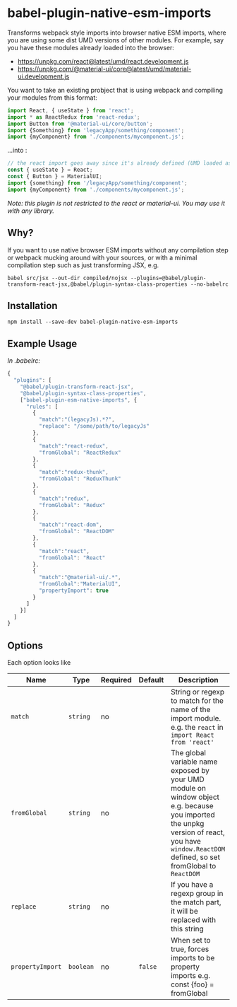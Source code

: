 # babel-plugin-native-esm-imports

Transforms webpack style imports into browser native ESM imports, where
you are using some dist UMD versions of other modules. For example, say you
have these modules already loaded into the browser:

- https://unpkg.com/react@latest/umd/react.development.js
- https://unpkg.com/@material-ui/core@latest/umd/material-ui.development.js

You want to take an existing probject that is using webpack and
compiling your modules from this format:

```javascript
import React, { useState } from 'react';
import * as ReactRedux from 'react-redux';
import Button from '@material-ui/core/button';
import {Something} from 'legacyApp/something/component';
import {myComponent} from './components/mycomponent.js';
```

...into :

```javascript
// the react import goes away since it's already defined (UMD loaded as script tag)
const { useState } = React;
const { Button } = MaterialUI;
import {something} from '/legacyApp/something/component';
import {myComponent} from './components/mycomponent.js';
```

*Note: this plugin is not restricted to the react or material-ui.  You
 may use it with any library.*

## Why?

If you want to use native browser ESM imports without any compilation
step or webpack mucking around with your sources, or with a minimal
compilation step such as just transforming JSX, e.g.

`babel src/jsx --out-dir compiled/nojsx --plugins=@babel/plugin-transform-react-jsx,@babel/plugin-syntax-class-properties --no-babelrc`


## Installation

```
npm install --save-dev babel-plugin-native-esm-imports
```

## Example Usage

*In .babelrc:*

```javascript
{
  "plugins": [
    "@babel/plugin-transform-react-jsx",
    "@babel/plugin-syntax-class-properties",
    ["babel-plugin-esm-native-imports", {
      "rules": [
        {
          "match":"(legacyJs).*?",
          "replace": "/some/path/to/legacyJs"
        },
        {
          "match":"react-redux",
          "fromGlobal": "ReactRedux"
        },
        {
          "match":"redux-thunk",
          "fromGlobal": "ReduxThunk"
        },
        {
          "match":"redux",
          "fromGlobal": "Redux"
        },
        {
          "match":"react-dom",
          "fromGlobal": "ReactDOM"
        },
        {
          "match":"react",
          "fromGlobal": "React"
        },
        {
          "match":"@material-ui/.*",
          "fromGlobal":"MaterialUI",
          "propertyImport": true
        }
      ]
    }]
  ]
}
```

## Options

Each option looks like 

| Name | Type | Required | Default | Description |
| --- | --- | --- | --- | --- |
| `match` | `string` | no |  | String or regexp to match for the name of the import module. e.g. the `react` in `import React from 'react'` |
| `fromGlobal` | `string` | no |  | The global variable name exposed by your UMD module on window object e.g. because you imported the unpkg version of react, you have `window.ReactDOM` defined, so set fromGlobal to `ReactDOM` |
| `replace` | `string` | no |  | If you have a regexp group in the match part, it will be replaced with this string |
| `propertyImport` | `boolean` | no | `false` | When set to true, forces imports to be property imports e.g. const {foo} = fromGlobal |

